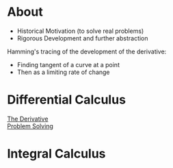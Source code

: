 # About
- Historical Motivation (to solve real problems)
- Rigorous Development and further abstraction

Hamming's tracing of the development of the derivative:
- Finding tangent of a curve at a point
- Then as a limiting rate of change

# Differential Calculus
[The Derivative](./the-derivative.md) \
[Problem Solving](./diff-calc_solving.md)

# Integral Calculus
